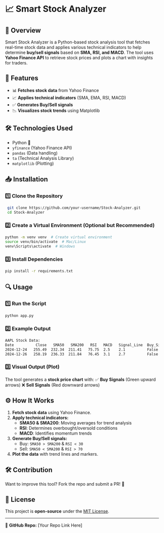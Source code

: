 # 📈 Smart Stock Analyzer

## 📌 Overview
Smart Stock Analyzer is a Python-based stock analysis tool that fetches real-time stock data and applies various technical indicators to help determine **buy/sell signals** based on **SMA, RSI, and MACD**. The tool uses **Yahoo Finance API** to retrieve stock prices and plots a chart with insights for traders.

## 🚀 Features
- 📊 **Fetches stock data** from Yahoo Finance
- 📈 **Applies technical indicators** (SMA, EMA, RSI, MACD)
- ✅ **Generates Buy/Sell signals**
- 📉 **Visualizes stock trends** using Matplotlib

## 🛠️ Technologies Used
- Python 🐍
- `yfinance` (Yahoo Finance API)
- `pandas` (Data handling)
- `ta` (Technical Analysis Library)
- `matplotlib` (Plotting)

## 📥 Installation
### 1️⃣ Clone the Repository
```bash
 git clone https://github.com/your-username/Stock-Analyzer.git
 cd Stock-Analyzer
```
### 2️⃣ Create a Virtual Environment (Optional but Recommended)
```bash
python -m venv venv  # Create virtual environment
source venv/bin/activate  # Mac/Linux
venv\Scripts\activate  # Windows
```
### 3️⃣ Install Dependencies
```bash
pip install -r requirements.txt
```

## 🔍 Usage
### 1️⃣ Run the Script
```bash
python app.py
```
### 2️⃣ Example Output
```bash
AAPL Stock Data:
Date          Close   SMA50   SMA200   RSI   MACD   Signal_Line  Buy_Signal  Sell_Signal
2024-12-24   255.49  232.34  211.41   75.75  2.5    2.1          False       True
2024-12-26   258.19  236.33  211.84   76.45  3.1    2.7          False       True
```
### 3️⃣ Visual Output (Plot)
The tool generates a **stock price chart** with:
✅ **Buy Signals** (Green upward arrows)
❌ **Sell Signals** (Red downward arrows)

## ⚙️ How It Works
1. **Fetch stock data** using Yahoo Finance.
2. **Apply technical indicators:**
   - **SMA50 & SMA200**: Moving averages for trend analysis
   - **RSI**: Determines overbought/oversold conditions
   - **MACD**: Identifies momentum trends
3. **Generate Buy/Sell signals:**
   - Buy: `SMA50 > SMA200` & `RSI < 30`
   - Sell: `SMA50 < SMA200` & `RSI > 70`
4. **Plot the data** with trend lines and markers.

## 🛠️ Contribution
Want to improve this tool? Fork the repo and submit a PR! 🚀

## 📝 License
This project is **open-source** under the [MIT License](LICENSE).

---
🔗 **GitHub Repo:** [Your Repo Link Here]

